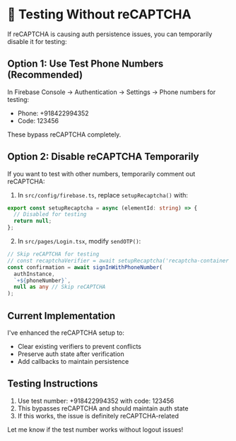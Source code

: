 # 🧪 Testing Without reCAPTCHA

If reCAPTCHA is causing auth persistence issues, you can temporarily disable it for testing:

## Option 1: Use Test Phone Numbers (Recommended)

In Firebase Console → Authentication → Settings → Phone numbers for testing:
- Phone: +918422994352
- Code: 123456

These bypass reCAPTCHA completely.

## Option 2: Disable reCAPTCHA Temporarily

If you want to test with other numbers, temporarily comment out reCAPTCHA:

1. In `src/config/firebase.ts`, replace `setupRecaptcha()` with:
```typescript
export const setupRecaptcha = async (elementId: string) => {
  // Disabled for testing
  return null;
};
```

2. In `src/pages/Login.tsx`, modify `sendOTP()`:
```typescript
// Skip reCAPTCHA for testing
// const recaptchaVerifier = await setupRecaptcha('recaptcha-container');
const confirmation = await signInWithPhoneNumber(
  authInstance, 
  `+${phoneNumber}`, 
  null as any // Skip reCAPTCHA
);
```

## Current Implementation

I've enhanced the reCAPTCHA setup to:
- Clear existing verifiers to prevent conflicts
- Preserve auth state after verification
- Add callbacks to maintain persistence

## Testing Instructions

1. Use test number: +918422994352 with code: 123456
2. This bypasses reCAPTCHA and should maintain auth state
3. If this works, the issue is definitely reCAPTCHA-related

Let me know if the test number works without logout issues!